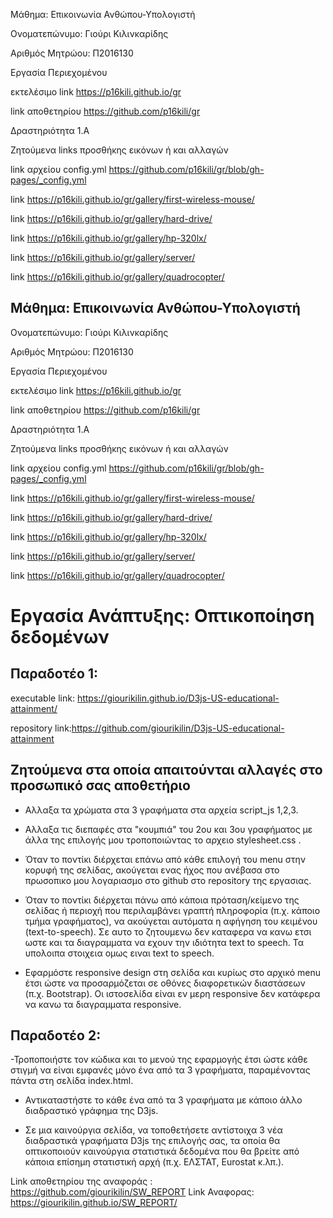 Μάθημα: Επικοινωνία Ανθώπου-Υπολογιστή

Ονοματεπώνυμο: Γιούρι Κιλινκαρίδης

Αριθμός Μητρώου: Π2016130

Εργασία Περιεχομένου

εκτελέσιμο link https://p16kili.github.io/gr

link αποθετηρίου https://github.com/p16kili/gr

Δραστηριότητα 1.Α

Ζητούμενα links προσθήκης εικόνων ή και αλλαγών

link  αρχείου config.yml https://github.com/p16kili/gr/blob/gh-pages/_config.yml

link https://p16kili.github.io/gr/gallery/first-wireless-mouse/

link https://p16kili.github.io/gr/gallery/hard-drive/

link https://p16kili.github.io/gr/gallery/hp-320lx/

link https://p16kili.github.io/gr/gallery/server/

link https://p16kili.github.io/gr/gallery/quadrocopter/
## Μάθημα: Επικοινωνία Ανθώπου-Υπολογιστή

Ονοματεπώνυμο: Γιούρι Κιλινκαρίδης

 Αριθμός Μητρώου: Π2016130

 Εργασία Περιεχομένου

 εκτελέσιμο link https://p16kili.github.io/gr

 link αποθετηρίου https://github.com/p16kili/gr

 Δραστηριότητα 1.Α

Ζητούμενα links προσθήκης εικόνων ή και αλλαγών

 link  αρχείου config.yml https://github.com/p16kili/gr/blob/gh-pages/_config.yml

 link https://p16kili.github.io/gr/gallery/first-wireless-mouse/

 link https://p16kili.github.io/gr/gallery/hard-drive/

 link https://p16kili.github.io/gr/gallery/hp-320lx/

 link https://p16kili.github.io/gr/gallery/server/

 link https://p16kili.github.io/gr/gallery/quadrocopter/


# Εργασία Ανάπτυξης: Οπτικοποίηση δεδομένων

## Παραδοτέο 1:

 executable link: https://giourikilin.github.io/D3js-US-educational-attainment/

 repository link:https://github.com/giourikilin/D3js-US-educational-attainment

## Ζητούμενα στα οποία απαιτούνται αλλαγές στο προσωπικό σας αποθετήριο
  
  - Αλλαξα τα χρώματα στα 3 γραφήματα στα αρχεία script_js 1,2,3.
  
  - Aλλαξα τις διεπαφές στα "κουμπιά" του 2ου και 3ου γραφήματος με άλλα της επιλογής μου τροποποιώντας το αρχειο stylesheet.css .
  
  - Όταν το ποντίκι διέρχεται επάνω από κάθε επιλογή του menu στην κορυφή της σελίδας, ακούγεται ενας ήχος που ανέβασα στο πρωσοπικο μου λογαριασμο στο github στο repository της εργασιας.
  
  - Όταν το ποντίκι διέρχεται πάνω από κάποια πρόταση/κείμενο της σελίδας ή περιοχή που περιλαμβάνει γραπτή πληροφορία (π.χ. κάποιο        τμήμα γραφήματος), να ακούγεται αυτόματα η αφήγηση του κειμένου (text-to-speech).
  Σε αυτο το ζητουμενω δεν καταφερα να κανω ετσι ωστε και τα διαγραμματα να εχουν την ιδιότητα text to speech.
  Τα υπολοιπα στοιχεια ομως ειναι text to speech.
  
 - Εφαρμόστε responsive design στη σελίδα και κυρίως στο αρχικό menu έτσι ώστε να προσαρμόζεται σε οθόνες διαφορετικών διαστάσεων (π.χ.     Bootstrap).
   Οι ιστοσελίδα είναι εν μερη responsive δεν κατάφερα να κανω τα διαγραμματα responsive.
  
  ## Παραδοτέο 2:
 
  -Τροποποιήστε τον κώδικα και το μενού της εφαρμογής έτσι ώστε κάθε στιγμή να είναι εμφανές μόνο ένα από τα 3 γραφήματα, παραμένοντας      πάντα στη σελίδα index.html.
 
 - Αντικαταστήστε το κάθε ένα από τα 3 γραφήματα με κάποιο άλλο διαδραστικό γράφημα της D3js.
 
 - Σε μια καινούργια σελίδα, να τοποθετήσετε αντίστοιχα 3 νέα διαδραστικά γραφήματα D3js της επιλογής σας, τα οποία θα οπτικοποιούν         καινούργια στατιστικά δεδομένα που θα βρείτε από κάποια επίσημη στατιστική αρχή (π.χ. ΕΛΣΤΑΤ, Eurostat κ.λπ.).
 
 Link αποθετηρίου της αναφοράς : https://github.com/giourikilin/SW_REPORT
 Link Αναφορας: https://giourikilin.github.io/SW_REPORT/
  
  
